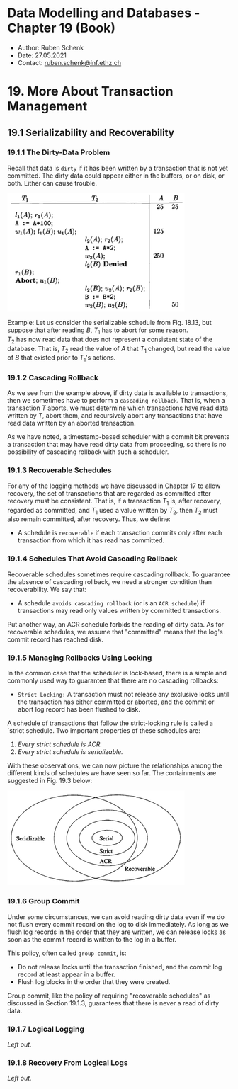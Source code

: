 # Data Modelling and Databases - Chapter 19 (Book)

- Author: Ruben Schenk
- Date: 27.05.2021
- Contact: ruben.schenk@inf.ethz.ch

# 19. More About Transaction Management

## 19.1 Serializability and Recoverability

### 19.1.1 The Dirty-Data Problem

Recall that data is `dirty` if it has been written by a transaction that is not yet committed. The dirty data could appear either in the buffers, or on disk, or both. Either can cause trouble.

<img src="./Figures/DMDB_BN_Fig19-1.PNG" width="400px"/><br>

Example: Let us consider the serializable schedule from Fig. 18.13,  but suppose that after reading $B$, $T_1$ has to abort for some reason.  
$T_2$ has now read data that does not represent a consistent state of the database. That is, $T_2$ read the value of $A$ that $T_1$ changed, but read the value of $B$ that existed prior to $T_1$'s actions.

### 19.1.2 Cascading Rollback

As we see from the example above, if dirty data is available to transactions, then we sometimes have to perform a `cascading rollback`. That is, when a transaction $T$ aborts, we must determine which transactions have read data written by $T$, abort them, and recursively abort any transactions that have read data written by an aborted transaction.

As we have noted, a timestamp-based scheduler with a commit bit prevents a transaction that may have read dirty data from proceeding, so there is no possibility of cascading rollback with such a scheduler.

### 19.1.3 Recoverable Schedules

For any of the logging methods we have discussed in Chapter 17 to allow recovery, the set of transactions that are regarded as committed after recovery must be consistent. That is, if a transaction $T_1$ is, after recovery, regarded as committed, and $T_1$ used a value written by $T_2$, then $T_2$ must also remain committed, after recovery. Thus, we define:

- A schedule is `recoverable` if each transaction commits only after each transaction from which it has read has committed.

### 19.1.4 Schedules That Avoid Cascading Rollback

Recoverable schedules sometimes require cascading rollback. To guarantee the absence of cascading rollback, we need a stronger condition than recoverability. We say that:

- A schedule `avoids cascading rollback` (or is an `ACR schedule`) if transactions may read only values written by committed transactions.

Put another way, an ACR schedule forbids the reading of dirty data. As for recoverable schedules, we assume that "committed" means that the log's commit record has reached disk.

### 19.1.5 Managing Rollbacks Using Locking

In the common case that the scheduler is lock-based, there is a simple and commonly used way to guarantee that there are no cascading rollbacks:

- `Strict Locking:` A transaction must not release any exclusive locks until the transaction has either committed or aborted, and the commit or abort log record has been flushed to disk.

A schedule of transactions that follow the strict-locking rule is called a `strict schedule. Two important properties of these schedules are:

1. *Every strict schedule is ACR.*
2. *Every strict schedule is serializable.*

With these observations, we can now picture the relationships among the different kinds of schedules we have seen so far. The containments are suggested in Fig. 19.3 below:

<img src="./Figures/DMDB_BN_Fig19-3.PNG" width="400px"/><br>

### 19.1.6 Group Commit

Under some circumstances, we can avoid reading dirty data even if we do not flush every commit record on the log to disk immediately. As long as we flush log records in the order that they are written, we can release locks as soon as the commit record is written to the log in a buffer.

This policy, often called `group commit`, is:

- Do not release locks until the transaction finished, and the commit log record at least appear in a buffer.
- Flush log blocks in the order that they were created.

Group commit, like the policy of requiring "recoverable schedules" as discussed in Section 19.1.3, guarantees that there is never a read of dirty data.

### 19.1.7 Logical Logging

*Left out.*

### 19.1.8 Recovery From Logical Logs

*Left out.*
